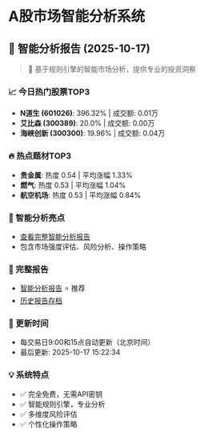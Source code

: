 # A股市场智能分析系统

## 🤖 智能分析报告 (2025-10-17)

> 🚀 基于规则引擎的智能市场分析，提供专业的投资洞察

### 📈 今日热门股票TOP3
- **N道生 (601026)**: 396.32% | 成交额: 0.01万
- **艾比森 (300389)**: 20.0% | 成交额: 0.00万
- **海峡创新 (300300)**: 19.96% | 成交额: 0.04万

### 🔥 热点题材TOP3
- **贵金属**: 热度 0.54 | 平均涨幅 1.33%
- **燃气**: 热度 0.53 | 平均涨幅 1.04%
- **航空机场**: 热度 0.53 | 平均涨幅 0.84%

### 🤖 智能分析亮点
- [查看完整智能分析报告](reports/enhanced_report_2025-10-17.md)
- 包含市场强度评估、风险分析、操作策略

### 📄 完整报告
- [智能分析报告](reports/enhanced_report_2025-10-17.md) ⭐ 推荐
- [历史报告存档](reports/)

### 🔄 更新时间
- 每交易日9:00和15点自动更新（北京时间）
- 最后更新: 2025-10-17 15:22:34

### 💡 系统特点
- ✅ 完全免费，无需API密钥
- ✅ 智能规则引擎，专业分析
- ✅ 多维度风险评估
- ✅ 个性化操作策略
